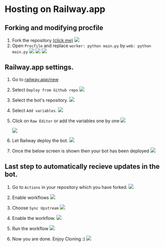 # Hosting on Railway.app

## Forking and modifying procfile
1. Fork the repository [(click me)](https://github.com/jsmsj/GdriveCloneBot/fork)
   ![](../images/railway%201.png)
2. Open `Procfile` and replace `worker: python main.py` by `web: python main.py`
   ![](../images/railway%202.png)
   ![](../images/railway%203.png)
   ![](../images/railway%204.png)

## Railway.app settings.

1. Go to [railway.app/new](https://railway.app/new)
2. Select `Deploy from Github repo`
   ![](../images/railway%205.png)

3. Select the bot's repository.
   ![](../images/railway%206.png)

4. Select `Add variables`.
   ![](../images/railway%207.png)

5. Click on `Raw Editor` or add the variables one by one
   ![](../images/railway%208.png)

   ![](../images/railway%209.png)

6. Let Railway deploy the bot.
   ![](../images/railway%2010.png)

7. Once the below screen is shown then your bot has been deployed
   ![](../images/railway%2011.png)

## Last step to automatically recieve updates in the bot.

1. Go to `Actions` in your repository which you have forked.
   ![](../images/railway%2012.png)

2. Enable workflows
   ![](../images/railway%2013.png)

3. Choose `Sync Upstream`
   ![](../images/railway%2014.png)

4. Enable the workflow.
   ![](../images/railway%2015.png)

5. Run the workflow
   ![](../images/railway%2016.png)

6. Now you are done. Enjoy Cloning :)
   ![](../images/railway%2017.png)
   
